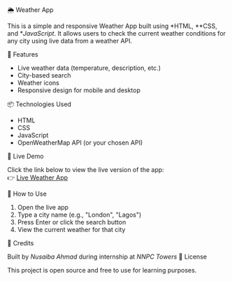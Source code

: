  🌦 Weather App

This is a simple and responsive Weather App built using *HTML, **CSS, and **JavaScript*. It allows users to check the current weather conditions for any city using live data from a weather API.

 🔧 Features

- Live weather data (temperature, description, etc.)
- City-based search
- Weather icons
- Responsive design for mobile and desktop

📦 Technologies Used

- HTML
- CSS
- JavaScript
- OpenWeatherMap API (or your chosen API)

 🚀 Live Demo

Click the link below to view the live version of the app:  
👉 [Live Weather App](https://nuceey.github.io/weather-app/)


 📝 How to Use

1. Open the live app
2. Type a city name (e.g., "London", "Lagos")
3. Press Enter or click the search button
4. View the current weather for that city

🤝 Credits

Built by *Nusaiba Ahmad* during internship at *NNPC Towers*
 📄 License

This project is open source and free to use for learning purposes.
